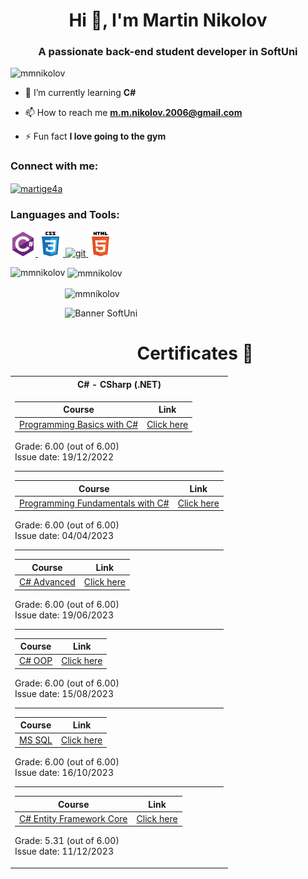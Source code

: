 <h1 align="center">Hi 👋, I'm Martin Nikolov</h1>
<h3 align="center">A passionate back-end student developer in SoftUni</h3>

<p align="left"> <img src="https://komarev.com/ghpvc/?username=mmnikolov&label=Profile%20views&color=0e75b6&style=flat" alt="mmnikolov" /> </p>

- 🌱 I’m currently learning **C#**

- 📫 How to reach me **m.m.nikolov.2006@gmail.com**

- ⚡ Fun fact **I love going to the gym**

<h3 align="left">Connect with me:</h3>
<p align="left">
<a href="https://instagram.com/martige4a" target="blank"><img align="center" src="https://raw.githubusercontent.com/rahuldkjain/github-profile-readme-generator/master/src/images/icons/Social/instagram.svg" alt="martige4a" height="30" width="40" /></a>
</p>

<h3 align="left">Languages and Tools:</h3>
<p align="left"> <a href="https://www.w3schools.com/cs/" target="_blank" rel="noreferrer"> <img src="https://raw.githubusercontent.com/devicons/devicon/master/icons/csharp/csharp-original.svg" alt="csharp" width="40" height="40"/> </a> <a href="https://www.w3schools.com/css/" target="_blank" rel="noreferrer"> <img src="https://raw.githubusercontent.com/devicons/devicon/master/icons/css3/css3-original-wordmark.svg" alt="css3" width="40" height="40"/> </a> <a href="https://git-scm.com/" target="_blank" rel="noreferrer"> <img src="https://www.vectorlogo.zone/logos/git-scm/git-scm-icon.svg" alt="git" width="40" height="40"/> </a> <a href="https://www.w3.org/html/" target="_blank" rel="noreferrer"> <img src="https://raw.githubusercontent.com/devicons/devicon/master/icons/html5/html5-original-wordmark.svg" alt="html5" width="40" height="40"/> </a> </p>

<p><img align="left" height="160" src="https://github-readme-stats.vercel.app/api/top-langs?username=mmnikolov&show_icons=true&locale=en&layout=compact" alt="mmnikolov" /></p>

<p>&nbsp;<img align="center" height="160" src="https://github-readme-stats.vercel.app/api?username=mmnikolov&show_icons=true&locale=en" alt="mmnikolov" /></p>

<p><img align="center" width="800" src="https://github-readme-streak-stats.herokuapp.com/?user=mmnikolov&" alt="mmnikolov" /></p>

<p align="centre">
  <img src="https://cdn.discordapp.com/attachments/979101848361377914/1022244283606110228/Softuni_logo_trasparent.png" alt="Banner SoftUni"/>
</p>

<h1 align="center">Certificates 📜 </h1>
<table>
<tr>
 <th> C# - CSharp (.NET) </th>
</tr>
<tr>
<td>
 
| **Course**                                                            | **Link**                                                   |
| --------------------------------------------------------------------- | ---------------------------------------------------------- |
| <a href="https://softuni.bg/trainings/3875/programming-basics-with-csharp-november-2022" > Programming Basics with C# </a>         | <a href= "https://softuni.bg/certificates/details/152442/48363c91"> Click here</a> |
  
  Grade: 6.00 (out of 6.00)<br /> Issue date: 19/12/2022</th>
  
  ---------------------------------------------------------------------------------
  
| **Course**                                                            | **Link**                                                   |
| --------------------------------------------------------------------- | ---------------------------------------------------------- |
| <a href="https://softuni.bg/trainings/3950/programming-fundamentals-with-csharp-january-2023" > Programming Fundamentals with C# </a>    | <a href="https://softuni.bg/certificates/details/166720/fb67ed3e"> Click here</a> |
  
  Grade: 6.00 (out of 6.00)<br /> Issue date: 04/04/2023</th>
  
  ---------------------------------------------------------------------------------
  
| **Course**                                                            | **Link**                                                   |
| --------------------------------------------------------------------- | ---------------------------------------------------------- |
| <a href="https://softuni.bg/trainings/4098/csharp-advanced-may-2023" > C# Advanced </a>        | <a href="https://softuni.bg/certificates/details/173705/9f608d81"> Click here</a> |

 Grade: 6.00 (out of 6.00)<br /> Issue date: 19/06/2023</th>
 
  ---------------------------------------------------------------------------------
  
| **Course**                                                            | **Link**                                                   |
| --------------------------------------------------------------------- | ---------------------------------------------------------- |
| <a href="https://softuni.bg/trainings/4099/csharp-oop-june-2023" > C# OOP </a>        | <a href="https://softuni.bg/certificates/details/183090/8ca134f1"> Click here</a> | 

 Grade: 6.00 (out of 6.00)<br /> Issue date: 15/08/2023</th>
 
   ---------------------------------------------------------------------------------
   
| **Course**                                                            | **Link**                                                   |
| --------------------------------------------------------------------- | ---------------------------------------------------------- |
| <a href="https://softuni.bg/trainings/4182/ms-sql-september-2023" > MS SQL </a>        | <a href="https://softuni.bg/certificates/details/185793/255e175e"> Click here</a> | 

 Grade: 6.00 (out of 6.00)<br /> Issue date: 16/10/2023</th>
 
   ---------------------------------------------------------------------------------
   
| **Course**                                                            | **Link**                                                   |
| --------------------------------------------------------------------- | ---------------------------------------------------------- |
| <a href="https://softuni.bg/trainings/4234/entity-framework-core-october-2023" > C# Entity Framework Core </a>        | <a href="https://softuni.bg/Certificates/Details/197359/2153cb71"> Click here</a> | 

Grade: 5.31 (out of 6.00)<br /> Issue date: 11/12/2023</th>

  </table>
  </tr>
</td>

